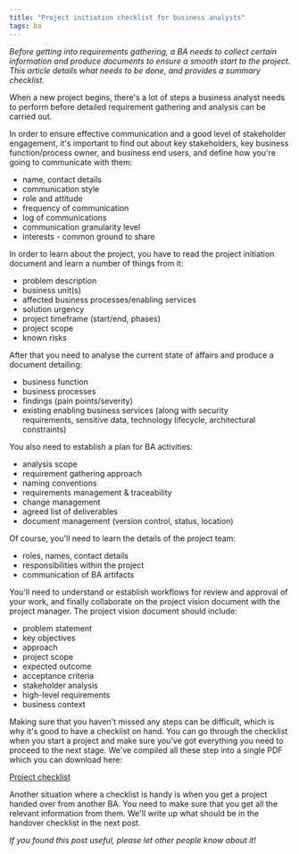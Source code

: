 ```yaml
---
title: "Project initiation checklist for business analysts"
tags: ba
---
```


_Before getting into requirements gathering, a BA needs to collect certain information and produce documents to ensure a smooth start to the project. This article details what needs to be done, and provides a summary checklist._

When a new project begins, there's a lot of steps a business analyst needs to perform before detailed requirement gathering and analysis can be carried out.

In order to ensure effective communication and a good level of stakeholder engagement, it's important to find out about key stakeholders, key business function/process owner, and business end users, and define how you're going to communicate with them:

*   name, contact details
*   communication style
*   role and attitude
*   frequency of communication
*   log of communications
*   communication granularity level
*   interests - common ground to share

In order to learn about the project, you have to read the project initiation document and learn a number of things from it:

*   problem description
*   business unit(s)
*   affected business processes/enabling services
*   solution urgency
*   project timeframe (start/end, phases)
*   project scope
*   known risks

After that you need to analyse the current state of affairs and produce a document detailing:

*   business function
*   business processes
*   findings (pain points/severity)
*   existing enabling business services (along with security requirements, sensitive data, technology lifecycle, architectural constraints)

You also need to establish a plan for BA activities:

*   analysis scope
*   requirement gathering approach
*   naming conventions
*   requirements management &amp; traceability
*   change management
*   agreed list of deliverables
*   document management (version control, status, location)

Of course, you'll need to learn the details of the project team:

*   roles, names, contact details
*   responsibilities within the project
*   communication of BA artifacts

You'll need to understand or establish workflows for review and approval of your work, and finally collaborate on the project vision document with the project manager. The project vision document should include:

*   problem statement
*   key objectives
*   approach
*   project scope
*   expected outcome
*   acceptance criteria
*   stakeholder analysis
*   high-level requirements
*   business context

Making sure that you haven't missed any steps can be difficult, which is why it's good to have a checklist on hand. You can go through the checklist when you start a project and make sure you've got everything you need to proceed to the next stage. We've compiled all these step into a single PDF which you can download here:

[Project checklist](/files/ba-project-checklist.pdf)

Another situation where a checklist is handy is when you get a project handed over from another BA. You need to make sure that you get all the relevant information from them. We'll write up what should be in the handover checklist in the next post.

_If you found this post useful, please let other people know about it!_